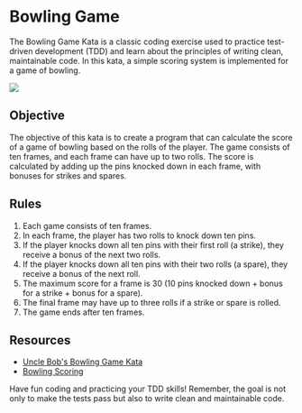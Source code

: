 # Bowling Game

The Bowling Game Kata is a classic coding exercise used to practice test-driven development (TDD) and learn about the principles of writing clean, maintainable code. In this kata, a simple scoring system is implemented for a game of bowling.

![](https://media.giphy.com/media/v1.Y2lkPTc5MGI3NjExdjZsMGRpZnJkMmg4ZTJ4MjRyaXM1eGNlN2R2cTZvajQzcjlmOXhiMyZlcD12MV9pbnRlcm5hbF9naWZfYnlfaWQmY3Q9Zw/lzuOELD76TlmV2Dess/giphy.gif)

## Objective

The objective of this kata is to create a program that can calculate the score of a game of bowling based on the rolls of the player. The game consists of ten frames, and each frame can have up to two rolls. The score is calculated by adding up the pins knocked down in each frame, with bonuses for strikes and spares.

## Rules
1. Each game consists of ten frames.
2. In each frame, the player has two rolls to knock down ten pins.
3. If the player knocks down all ten pins with their first roll (a strike), they receive a bonus of the next two rolls.
4. If the player knocks down all ten pins with their two rolls (a spare), they receive a bonus of the next roll.
5. The maximum score for a frame is 30 (10 pins knocked down + bonus for a strike + bonus for a spare).
6. The final frame may have up to three rolls if a strike or spare is rolled.
7. The game ends after ten frames.

## Resources

- [Uncle Bob's Bowling Game Kata](http://butunclebob.com/ArticleS.UncleBob.TheBowlingGameKata)
- [Bowling Scoring](https://en.wikipedia.org/wiki/Ten-pin_bowling#Scoring)

Have fun coding and practicing your TDD skills! Remember, the goal is not only to make the tests pass but also to write clean and maintainable code.
